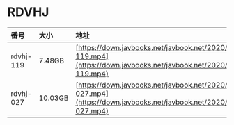 # RDVHJ

| 番号 | 大小 | 地址 |
| :--- | :--- | :--- |
| rdvhj-119 | 7.48GB | [https://down.javbooks.net/javbook.net/2020/06/23/rdvhj-119.mp4](https://down.javbooks.net/javbook.net/2020/06/23/rdvhj-119.mp4) |
| rdvhj-027 | 10.03GB | [https://down.javbooks.net/javbook.net/2020/06/23/rdvhj-027.mp4](https://down.javbooks.net/javbook.net/2020/06/23/rdvhj-027.mp4) |

